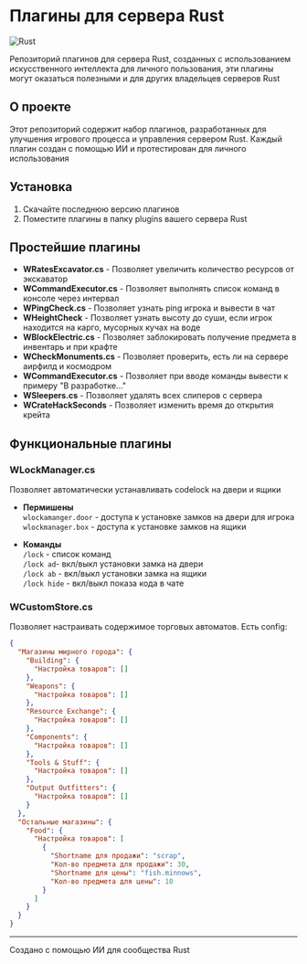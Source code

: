 # Плагины для сервера Rust

![Rust](https://img.shields.io/badge/Rust-Game-orange?style=flat-square&logo=rust)

Репозиторий плагинов для сервера Rust, созданных с использованием искусственного интеллекта для личного пользования, эти плагины могут оказаться полезными и для других владельцев серверов Rust

## О проекте

Этот репозиторий содержит набор плагинов, разработанных для улучшения игрового процесса и управления сервером Rust. Каждый плагин создан с помощью ИИ и протестирован для личного использования

## Установка

1. Скачайте последнюю версию плагинов
2. Поместите плагины в папку plugins вашего сервера Rust

## Простейшие плагины

- **WRatesExcavator.cs** - Позволяет увеличить количество ресурсов от экскаватор
- **WCommandExecutor.cs** - Позволяет выполнять список команд в консоле через интервал
- **WPingCheck.cs** - Позволяет узнать ping игрока и вывести в чат
- **WHeightCheck** - Позволяет узнать высоту до суши, если игрок находится на карго, мусорных кучах на воде
- **WBlockElectric.cs** - Позволяет заблокировать получение предмета в инвентарь и при крафте
- **WCheckMonuments.cs** - Позволяет проверить, есть ли на сервере аирфилд и космодром
- **WCommandExecutor.cs** - Позволяет при вводе команды вывести к примеру "В разработке..."
- **WSleepers.cs** - Позволяет удалять всех слиперов с сервера
- **WCrateHackSeconds** - Позволяет изменить время до открытия крейта

## Функциональные плагины
### WLockManager.cs
Позволяет автоматически устанавливать codelock на двери и ящики

- **Пермишены**   
`wlockamanger.door` - доступа к установке замков на двери для игрока   
`wlockmanager.box` - доступа к установке замков на ящики

- **Команды**   
`/lock` - список команд   
`/lock ad`- вкл/выкл установки замка на двери   
`/lock ab` - вкл/выкл установки замка на ящики   
`/lock hide` - вкл/выкл показа кода в чате

### WCustomStore.cs
Позволяет настраивать содержимое торговых автоматов. Есть config:

```json
{
  "Магазины мирного города": {
    "Building": {
      "Настройка товаров": []
    },
    "Weapons": {
      "Настройка товаров": []
    },
    "Resource Exchange": {
      "Настройка товаров": []
    },
    "Components": {
      "Настройка товаров": []
    },
    "Tools & Stuff": {
      "Настройка товаров": []
    },
    "Output Outfitters": {
      "Настройка товаров": []
    }
  },
  "Остальные магазины": {
    "Food": {
      "Настройка товаров": [
        {
          "Shortname для продажи": "scrap",
          "Кол-во предмета для продажи": 30,
          "Shortname для цены": "fish.minnows",
          "Кол-во предмета для цены": 10
        }
      ]
    }
  }
}
```

---
Создано с помощью ИИ для сообщества Rust
